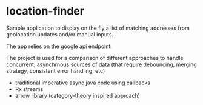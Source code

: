 # location-finder

Sample application to display on the fly a list of matching addresses from geolocation updates and/or manual inputs.

The app relies on the google api endpoint.

The project is used for a comparison of different approaches to handle concurrent, asynchrnous sources of data (that require debouncing, merging strategy, consistent error handling, etc) 
* traditional imperative async java code using callbacks
* Rx streams
* arrow library (category-theory inspired approach) 
